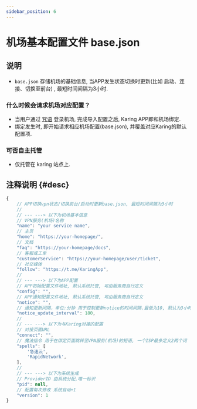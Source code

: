 ```yaml
---
sidebar_position: 6
---
```


# 机场基本配置文件 base.json

## 说明
- `base.json` 存储机场的基础信息, 当APP发生状态切换时更新(比如 启动、连接、切换至前台) , 最短时间间隔为3小时.

### 什么时候会请求机场对应配置？
- 当用户通过 [咒语](./spell.md) 登录机场, 完成导入配置之后, Karing APP即和机场绑定.
- 绑定发生时, 即开始请求相应机场配置(base.json), 并覆盖对应Karing的默认配置项.

### 可否自主托管
- 仅托管在 karing 站点上.

## 注释说明 {#desc}
```jsx title="base.json"
{
    // APP切换vpn状态/切换前台/启动时更新base.json, 最短时间间隔为3小时
    //
    // --- ---> 以下为机场基本信息
    // VPN服务(机场)名称
    "name": "your service name",
    // 主页
    "home": "https://your-homepage/",
    // 文档
    "faq": "https://your-homepage/docs",
    // 客服或工单
    "customerService": "https://your-homepage/user/ticket",
    // 社交媒体
    "follow": "https://t.me/KaringApp",
    //
    // --- ---> 以下为APP配置
    // APP初始配置文件地址, 默认系统托管, 可由服务商自行定义
    "config": "",
    // APP通知配置文件地址, 默认系统托管, 可由服务商自行定义
    "notice": "",
    // 通知更新间隔，单位:分钟 用于控制更新notice的时间间隔.最低为10, 默认为3小时
    "notice_update_interval": 180,
    //
    // --- ---> 以下为与Karing对接的配置
    // 对接页面URL
    "connect": "",
    // 魔法指令 用于在绑定页面跳转至VPN服务(机场)的短语, 一个ISP最多定义2两个词
    "spells": [
        '急速云',
        'RapidNetwork',
    ],
    //
    // --- ---> 以下为系统生成
    // ProviderID 由系统分配,唯一标识
    "pid": null,
    // 配置每次修改 系统自动+1
    "version": 1
}


```